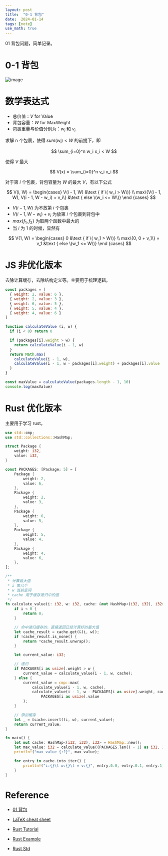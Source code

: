 ```yaml
---
layout: post
title:  "0-1 背包"
date:  2024-01-14
tags: [note]
use_math: true
---
```


  01 背包问题，简单记录。

# 0-1 背包

![image](https://github.com/zhoukekestar/notes/assets/7157346/26302502-0d3d-42a1-bfaf-70183bc085d1)


# 数学表达式

<!-- * 总重量：$W$ for Weight -->
* 总价值：$V$ for Value
* 背包容量：$W$ for MaxWeight
* 包裹重量与价值分别为：$w_i$ 和 $v_i$

求解 n 个包裹，使得 $sum(w_i) < W$ 的前提下，即

$$
\sum_{i=0}^n w_i x_i < W
$$

使得 $V$ 最大

$$
V(x) = \sum_{i=0}^n v_i x_i
$$


对于第 $i$ 个包裹，背包容量为 $W$ 的最大 $V$，有以下公式

$$
V(i, W) =
\begin{cases}
V(i - 1, W) &\text { if \( w_i > W\)} \\
max\{V(i - 1, W), V(i - 1, W - w_i) + v_i\} &\text { else \(w_i <= W\)}
\end {cases}
$$

* $V(i - 1, W)$ 为不放第 $i$ 个包裹
* $V(i - 1, W - w_i) + v_i$ 为放第 $i$ 个包裹到背包中
* $max\{f_1, f_2\}$ 为取两个函数中最大的
* 当 $i$ 为 1 的时候，显然有

$$
V(1, W) =
\begin{cases}
0 &\text { if \( w_1 > W\)} \\
max\{0, 0 + v_1\} = v_1 &\text { else \(w_1 <= W\)}
\end {cases}
$$

# JS 非优化版本

  去除计算缓存，去除结构定义等。主要用于梳理逻辑。

```js
const packages = [
  { weight: 2, value: 6 },
  { weight: 2, value: 3 },
  { weight: 6, value: 5 },
  { weight: 5, value: 4 },
  { weight: 4, value: 6 }
]

function calculateValue (i, w) {
  if (i < 0) return 0

  if (packages[i].weight > w) {
    return calculateValue(i - 1, w)
  }
  return Math.max(
    calculateValue(i - 1, w),
    calculateValue(i - 1, w - packages[i].weight) + packages[i].value
  )
}

const maxValue = calculateValue(packages.length - 1, 10)
console.log(maxValue)

```

# Rust 优化版本

  主要用于学习 rust。

```rs
use std::cmp;
use std::collections::HashMap;

struct Package {
    weight: i32,
    value: i32,
}

const PACKAGES: [Package; 5] = [
    Package {
        weight: 2,
        value: 6,
    },
    Package {
        weight: 2,
        value: 3,
    },
    Package {
        weight: 6,
        value: 5,
    },
    Package {
        weight: 5,
        value: 4,
    },
    Package {
        weight: 4,
        value: 6,
    },
];

/**
 * 计算最大值
 * i 第几个
 * w 当前空间
 * cache 用于缓存递归中的值
 */
fn calculate_value(i: i32, w: i32, cache: &mut HashMap<(i32, i32), i32>) -> i32 {
    if i < 0 {
        return 0;
    }

    // 命中递归缓存的，直接返回已经计算好的最大值
    let cache_result = cache.get(&(i, w));
    if !cache_result.is_none() {
        return *cache_result.unwrap();
    }

    let current_value: i32;

    // 递归
    if PACKAGES[i as usize].weight > w {
        current_value = calculate_value(i - 1, w, cache);
    } else {
        current_value = cmp::max(
            calculate_value(i - 1, w, cache),
            calculate_value(i - 1, w - PACKAGES[i as usize].weight, cache) +
                PACKAGES[i as usize].value
        );
    }

    // 添加缓存
    let _ = &cache.insert((i, w), current_value);
    return current_value;
}

fn main() {
    let mut cache: HashMap<(i32, i32), i32> = HashMap::new();
    let max_value: i32 = calculate_value((PACKAGES.len() - 1) as i32, 10, &mut cache);
    println!("max_value {:?}", max_value);

    for entry in cache.into_iter() {
        println!("i:{}\t w:{}\t = v:{}", entry.0.0, entry.0.1, entry.1)
    }
}
```

# Reference
* [01 背包](https://www.cnblogs.com/xym4869/p/8513801.html)
* [LaTeX cheat sheet](https://pages.uoregon.edu/torrence/391/labs/LaTeX-cheat-sheet.pdf)

* [Rust Tutorial](https://www.tutorialspoint.com/rust/rust_loop.htm)
* [Rust Example](https://doc.rust-lang.org/rust-by-example/std/hash.html)
* [Rust Std](https://doc.rust-lang.org/std/collections/struct.HashMap.html)
